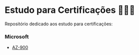 # Estudo para Certificações 👨🏻‍🔬

Repositório dedicado aos estudo para certificações:

### Microsoft
* [AZ-900](/microsoft/az-900.md)
